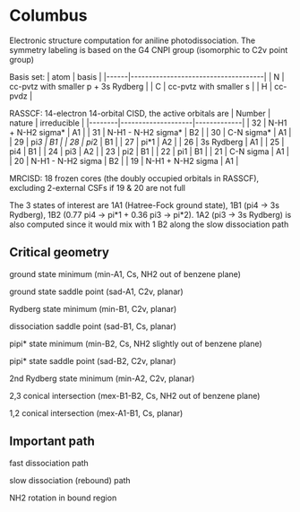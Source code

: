 # Columbus
Electronic structure computation for aniline photodissociation. The symmetry labeling is based on the G4 CNPI group (isomorphic to C2v point group)

Basis set:
| atom |               basis                 |
|------|-------------------------------------|
|  N   | cc-pvtz with smaller p + 3s Rydberg |
|  C   |       cc-pvtz with smaller s        |
|  H   |              cc-pvdz                |

RASSCF: 14-electron 14-orbital CISD, the active orbitals are
| Number |       nature       | irreducible |
|--------|--------------------|-------------|
|   32   | N-H1 + N-H2 sigma* |     A1      |
|   31   | N-H1 - N-H2 sigma* |     B2      |
|   30   |     C-N sigma*     |     A1      |
|   29   |       pi*3         |     B1      |
|   28   |       pi*2         |     B1      |
|   27   |       pi*1         |     A2      |
|   26   |    3s Rydberg      |     A1      |
|   25   |        pi4         |     B1      |
|   24   |        pi3         |     A2      |
|   23   |        pi2         |     B1      |
|   22   |        pi1         |     B1      |
|   21   |     C-N sigma      |     A1      |
|   20   | N-H1 - N-H2 sigma  |     B2      |
|   19   | N-H1 + N-H2 sigma  |     A1      |

MRCISD: 18 frozen cores (the doubly occupied orbitals in RASSCF), excluding 2-external CSFs if 19 & 20 are not full

The 3 states of interest are 1A1 (Hatree-Fock ground state), 1B1 (pi4 -> 3s Rydberg), 1B2 (0.77 pi4 -> pi\*1 + 0.36 pi3 -> pi\*2). 1A2 (pi3 -> 3s Rydberg) is also computed since it would mix with 1 B2 along the slow dissociation path

## Critical geometry
ground state minimum (min-A1, Cs, NH2 out of benzene plane)

ground state saddle point (sad-A1, C2v, planar)

Rydberg state minimum (min-B1, C2v, planar)

dissociation saddle point (sad-B1, Cs, planar)

pipi\* state minimum (min-B2, Cs, NH2 slightly out of benzene plane)

pipi\* state saddle point (sad-B2, C2v, planar)

2nd Rydberg state minimum (min-A2, C2v, planar)

2,3 conical intersection (mex-B1-B2, Cs, NH2 out of benzene plane)

1,2 conical intersection (mex-A1-B1, Cs, planar)

## Important path
fast dissociation path

slow dissociation (rebound) path

NH2 rotation in bound region

